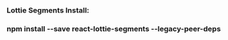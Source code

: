 <!-- NPM Installs for project to work: -->

### Lottie Segments Install:

 ### npm install --save react-lottie-segments --legacy-peer-deps

